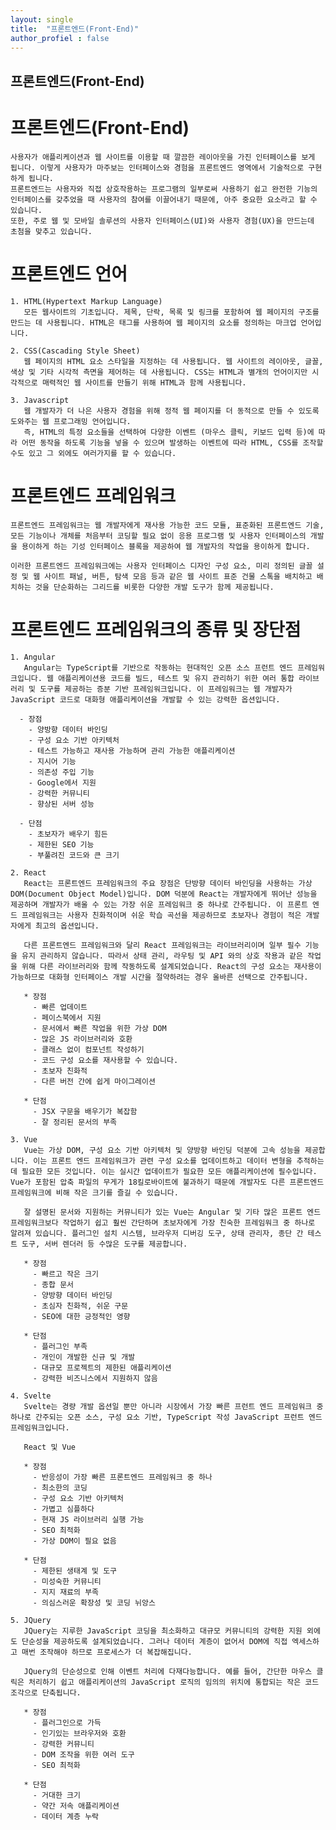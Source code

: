 ```yaml
---
layout: single
title:  "프론트엔드(Front-End)"
author_profiel : false
---
```


## 프론트엔드(Front-End)

  # 프론트엔드(Front-End)
    사용자가 애플리케이션과 웹 사이트를 이용할 때 깔끔한 레이아웃을 가진 인터페이스를 보게 됩니다. 이렇게 사용자가 마주보는 인터페이스와 경험을 프론트엔드 영역에서 기술적으로 구현하게 됩니다.
    프론트엔드는 사용자와 직접 상호작용하는 프로그램의 일부로써 사용하기 쉽고 완전한 기능의 인터페이스를 갖추었을 때 사용자의 참여를 이끌어내기 때문에, 아주 중요한 요소라고 할 수 있습니다.
    또한, 주로 웹 및 모바일 솔루션의 사용자 인터페이스(UI)와 사용자 경험(UX)을 만드는데 초첨을 맞추고 있습니다.

  # 프론트엔드 언어
    1. HTML(Hypertext Markup Language) 
       모든 웹사이트의 기초입니다. 제목, 단락, 목록 및 링크를 포함하여 웹 페이지의 구조를 만드는 데 사용됩니다. HTML은 태그를 사용하여 웹 페이지의 요소를 정의하는 마크업 언어입니다.

    2. CSS(Cascading Style Sheet)
       웹 페이지의 HTML 요소 스타일을 지정하는 데 사용됩니다. 웹 사이트의 레이아웃, 글꼴, 색상 및 기타 시각적 측면을 제어하는 ​​데 사용됩니다. CSS는 HTML과 별개의 언어이지만 시각적으로 매력적인 웹 사이트를 만들기 위해 HTML과 함께 사용됩니다.

    3. Javascript
       웹 개발자가 더 나은 사용자 경험을 위해 정적 웹 페이지를 더 동적으로 만들 수 있도록 도와주는 웹 프로그래밍 언어입니다.
       즉, HTML의 특정 요소들을 선택하여 다양한 이벤트 (마우스 클릭, 키보드 입력 등)에 따라 어떤 동작을 하도록 기능을 넣을 수 있으며 발생하는 이벤트에 따라 HTML, CSS를 조작할 수도 있고 그 외에도 여러가지를 할 수 있습니다.
     

  # 프론트엔드 프레임워크
    프론트엔드 프레임워크는 웹 개발자에게 재사용 가능한 코드 모듈, 표준화된 프론트엔드 기술, 모든 기능이나 개체를 처음부터 코딩할 필요 없이 응용 프로그램 및 사용자 인터페이스의 개발을 용이하게 하는 기성 인터페이스 블록을 제공하여 웹 개발자의 작업을 용이하게 합니다.

    이러한 프론트엔드 프레임워크에는 사용자 인터페이스 디자인 구성 요소, 미리 정의된 글꼴 설정 및 웹 사이트 패널, 버튼, 탐색 모음 등과 같은 웹 사이트 표준 건물 스톡을 배치하고 배치하는 것을 단순화하는 그리드를 비롯한 다양한 개발 도구가 함께 제공됩니다.

  # 프론트엔드 프레임워크의 종류 및 장단점
    1. Angular
       Angular는 TypeScript를 기반으로 작동하는 현대적인 오픈 소스 프런트 엔드 프레임워크입니다. 웹 애플리케이션용 코드를 빌드, 테스트 및 유지 관리하기 위한 여러 통합 라이브러리 및 도구를 제공하는 증분 기반 프레임워크입니다. 이 프레임워크는 웹 개발자가 JavaScript 코드로 대화형 애플리케이션을 개발할 수 있는 강력한 옵션입니다.   

      - 장점
        - 양방향 데이터 바인딩
        - 구성 요소 기반 아키텍처
        - 테스트 가능하고 재사용 가능하며 관리 가능한 애플리케이션
        - 지시어 기능
        - 의존성 주입 기능
        - Google에서 지원
        - 강력한 커뮤니티
        - 향상된 서버 성능

      - 단점
        - 초보자가 배우기 힘든
        - 제한된 SEO 기능
        - 부풀려진 코드와 큰 크기
       
    2. React
       React는 프론트엔드 프레임워크의 주요 장점은 단방향 데이터 바인딩을 사용하는 가상 DOM(Document Object Model)입니다. DOM 덕분에 React는 개발자에게 뛰어난 성능을 제공하며 개발자가 배울 수 있는 가장 쉬운 프레임워크 중 하나로 간주됩니다. 이 프론트 엔드 프레임워크는 사용자 친화적이며 쉬운 학습 곡선을 제공하므로 초보자나 경험이 적은 개발자에게 최고의 옵션입니다.

       다른 프론트엔드 프레임워크와 달리 React 프레임워크는 라이브러리이며 일부 필수 기능을 유지 관리하지 않습니다. 따라서 상태 관리, 라우팅 및 API 와의 상호 작용과 같은 작업을 위해 다른 라이브러리와 함께 작동하도록 설계되었습니다. React의 구성 요소는 재사용이 가능하므로 대화형 인터페이스 개발 시간을 절약하려는 경우 올바른 선택으로 간주됩니다.
       
       * 장점
         - 빠른 업데이트
         - 페이스북에서 지원
         - 문서에서 빠른 작업을 위한 가상 DOM
         - 많은 JS 라이브러리와 호환
         - 클래스 없이 컴포넌트 작성하기
         - 코드 구성 요소를 재사용할 수 있습니다.
         - 초보자 친화적
         - 다른 버전 간에 쉽게 마이그레이션

       * 단점
         - JSX 구문을 배우기가 복잡함
         - 잘 정리된 문서의 부족
      
    3. Vue
       Vue는 가상 DOM, 구성 요소 기반 아키텍처 및 양방향 바인딩 덕분에 고속 성능을 제공합니다. 이는 프론트 엔드 프레임워크가 관련 구성 요소를 업데이트하고 데이터 변형을 추적하는 데 필요한 모든 것입니다. 이는 실시간 업데이트가 필요한 모든 애플리케이션에 필수입니다. Vue가 포함된 압축 파일의 무게가 18킬로바이트에 불과하기 때문에 개발자도 다른 프론트엔드 프레임워크에 비해 작은 크기를 즐길 수 있습니다.

       잘 설명된 문서와 지원하는 커뮤니티가 있는 Vue는 Angular 및 기타 많은 프론트 엔드 프레임워크보다 작업하기 쉽고 훨씬 간단하며 초보자에게 가장 친숙한 프레임워크 중 하나로 알려져 있습니다. 플러그인 설치 시스템, 브라우저 디버깅 도구, 상태 관리자, 종단 간 테스트 도구, 서버 렌더러 등 수많은 도구를 제공합니다.

       * 장점
         - 빠르고 작은 크기
         - 종합 문서
         - 양방향 데이터 바인딩
         - 초심자 친화적, 쉬운 구문
         - SEO에 대한 긍정적인 영향

       * 단점
         - 플러그인 부족
         - 개인이 개발한 신규 및 개발
         - 대규모 프로젝트의 제한된 애플리케이션
         - 강력한 비즈니스에서 지원하지 않음

    4. Svelte
       Svelte는 경량 개발 옵션일 뿐만 아니라 시장에서 가장 빠른 프런트 엔드 프레임워크 중 하나로 간주되는 오픈 소스, 구성 요소 기반, TypeScript 작성 JavaScript 프런트 엔드 프레임워크입니다.

       React 및 Vue

       * 장점
         - 반응성이 가장 빠른 프론트엔드 프레임워크 중 하나
         - 최소한의 코딩
         - 구성 요소 기반 아키텍처
         - 가볍고 심플하다
         - 현재 JS 라이브러리 실행 가능
         - SEO 최적화
         - 가상 DOM이 필요 없음

       * 단점
         - 제한된 생태계 및 도구
         - 미성숙한 커뮤니티
         - 지지 재료의 부족
         - 의심스러운 확장성 및 코딩 뉘앙스

    5. JQuery
       JQuery는 지루한 JavaScript 코딩을 최소화하고 대규모 커뮤니티의 강력한 지원 외에도 단순성을 제공하도록 설계되었습니다. 그러나 데이터 계층이 없어서 DOM에 직접 엑세스하고 매번 조작해야 하므로 프로세스가 더 복잡해집니다.

       JQuery의 단순성으로 인해 이벤트 처리에 다재다능합니다. 예를 들어, 간단한 마우스 클릭은 처리하기 쉽고 애플리케이션의 JavaScript 로직의 임의의 위치에 통합되는 작은 코드 조각으로 단축됩니다.

       * 장점
         - 플러그인으로 가득
         - 인기있는 브라우저와 호환
         - 강력한 커뮤니티
         - DOM 조작을 위한 여러 도구
         - SEO 최적화

       * 단점
         - 거대한 크기
         - 약간 저속 애플리케이션
         - 데이터 계층 누락
